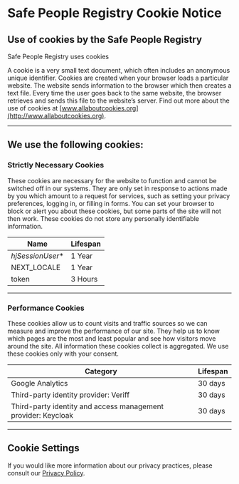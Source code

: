 # Safe People Registry Cookie Notice

## Use of cookies by the Safe People Registry

Safe People Registry uses cookies

A cookie is a very small text document, which often includes an anonymous unique identifier. Cookies are created when your browser loads a particular website. The website sends information to the browser which then creates a text file. Every time the user goes back to the same website, the browser retrieves and sends this file to the website’s server. Find out more about the use of cookies at [www.allaboutcookies.org](http://www.allaboutcookies.org).

---

## We use the following cookies:

### Strictly Necessary Cookies

These cookies are necessary for the website to function and cannot be switched off in our systems. They are only set in response to actions made by you which amount to a request for services, such as setting your privacy preferences, logging in, or filling in forms. You can set your browser to block or alert you about these cookies, but some parts of the site will not then work. These cookies do not store any personally identifiable information.

| **Name**          | **Lifespan** |
| ----------------- | ------------ |
| _hjSessionUser_\* | 1 Year       |
| NEXT_LOCALE       | 1 Year       |
| token             | 3 Hours      |

---

### Performance Cookies

These cookies allow us to count visits and traffic sources so we can measure and improve the performance of our site. They help us to know which pages are the most and least popular and see how visitors move around the site. All information these cookies collect is aggregated. We use these cookies only with your consent.

| **Category**                                                  | **Lifespan** |
| ------------------------------------------------------------- | ------------ |
| Google Analytics                                              | 30 days      |
| Third-party identity provider: Veriff                         | 30 days      |
| Third-party identity and access management provider: Keycloak | 30 days      |

---

## Cookie Settings

If you would like more information about our privacy practices, please consult our [Privacy Policy](/privacy-policy).
